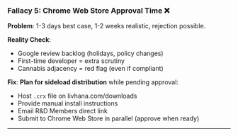 ### **Fallacy 5: Chrome Web Store Approval Time** ❌

**Problem**: 1-3 days best case, 1-2 weeks realistic, rejection possible.

**Reality Check**:

- Google review backlog (holidays, policy changes)
- First-time developer = extra scrutiny
- Cannabis adjacency = red flag (even if compliant)

**Fix**: **Plan for sideload distribution** while pending approval:

- Host `.crx` file on livhana.com/downloads
- Provide manual install instructions
- Email R&D Members direct link
- Submit to Chrome Web Store in parallel (approve when ready)

---
